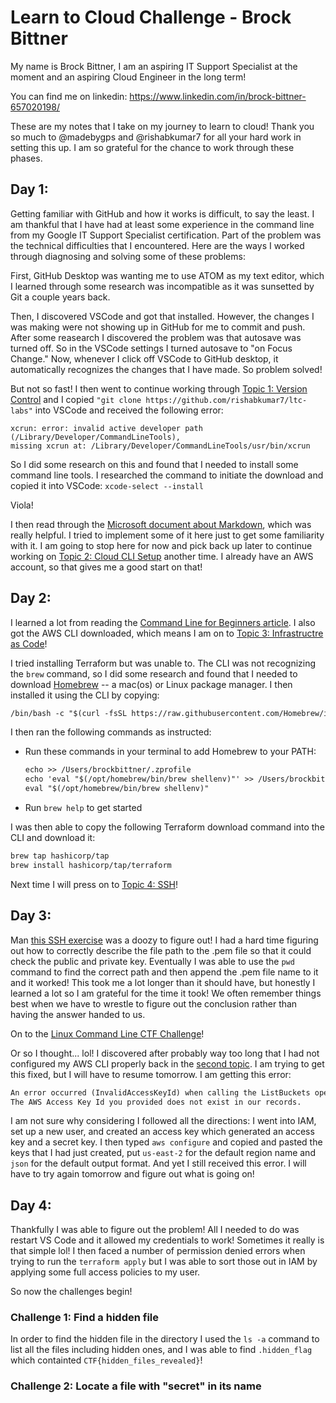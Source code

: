 # Learn to Cloud Challenge - Brock Bittner

My name is Brock Bittner, I am an aspiring IT Support Specialist at the moment and an aspiring Cloud Engineer in the long term! 

You can find me on linkedin: https://www.linkedin.com/in/brock-bittner-657020198/

These are my notes that I take on my journey to learn to cloud! Thank you so much to @madebygps and @rishabkumar7 for all your hard work in setting this up. I am so grateful for the chance to work through these phases.


## Day 1:

Getting familiar with GitHub and how it works is difficult, to say the least. I am thankful that I have had at least some experience in the command line from my Google IT Support Specialist certification. Part of the problem was the technical difficulties that I encountered. Here are the ways I worked through diagnosing and solving some of these problems:

First, GitHub Desktop was wanting me to use ATOM as my text editor, which I learned through some research was incompatible as it was sunsetted by Git a couple years back. 

Then, I discovered VSCode and got that installed. However, the changes I was making were not showing up in GitHub for me to commit and push. After some reasearch I discovered the problem was that autosave was turned off. So in the VSCode settings I turned autosave to "on Focus Change." Now, whenever I click off VSCode to GitHub desktop, it automatically recognizes the changes that I have made. So problem solved! 

But not so fast! I then went to continue working through [Topic 1: Version Control](https://learntocloud.guide/phase1/versioncontrol) and I copied `"git clone https://github.com/rishabkumar7/ltc-labs"` into VSCode and received the following error:
```
xcrun: error: invalid active developer path (/Library/Developer/CommandLineTools), 
missing xcrun at: /Library/Developer/CommandLineTools/usr/bin/xcrun
```     

So I did some research on this and found that I needed to install some command line tools. I researched the command to initiate the download and copied it into VSCode: `xcode-select --install`

Viola! 

I then read through the [Microsoft document about Markdown](https://learn.microsoft.com/en-us/training/modules/communicate-using-markdown/2-what-is-markdown), which was really helpful. I tried to implement some of it here just to get some familiarity with it. I am going to stop here for now and pick back up later to continue working on [Topic 2: Cloud CLI Setup](https://learntocloud.guide/phase1/cli) another time. I already have an AWS account, so that gives me a good start on that!

## Day 2:

I learned a lot from reading the [Command Line for Beginners article](https://www.freecodecamp.org/news/command-line-for-beginners/). I also got the AWS CLI downloaded, which means I am on to [Topic 3: Infrastructre as Code](https://learntocloud.guide/phase1/iac)!

I tried installing Terraform but was unable to. The CLI was not recognizing the `brew` command, so I did some research and found that I needed to download [Homebrew](https://brew.sh/) -- a mac(os) or Linux package manager. I then installed it using the CLI by copying: 
```markdown
/bin/bash -c "$(curl -fsSL https://raw.githubusercontent.com/Homebrew/install/HEAD/install.sh)"
``` 

I then ran the following commands as instructed: 
- Run these commands in your terminal to add Homebrew to your PATH:
    ```markdown
    echo >> /Users/brockbittner/.zprofile
    echo 'eval "$(/opt/homebrew/bin/brew shellenv)"' >> /Users/brockbittner/.zprofile
    eval "$(/opt/homebrew/bin/brew shellenv)"
    ```
- Run `brew help` to get started

I was then able to copy the following Terraform download command into the CLI and download it:
```markdown
brew tap hashicorp/tap 
brew install hashicorp/tap/terraform
```

Next time I will press on to [Topic 4: SSH](https://learntocloud.guide/phase1/ssh)!


## Day 3: 

Man [this SSH exercise](https://learn.microsoft.com/en-us/training/modules/develop-on-remote-machine/) was a doozy to figure out! I had a hard time figuring out how to correctly describe the file path to the .pem file so that it could check the public and private key. Eventually I was able to use the `pwd` command to find the correct path and then append the .pem file name to it and it worked! This took me a lot longer than it should have, but honestly I learned a lot so I am grateful for the time it took! We often remember things best when we have to wrestle to figure out the conclusion rather than having the answer handed to us. 

On to the [Linux Command Line CTF Challenge](https://learntocloud.guide/phase1/ctf)!

Or so I thought... lol! I discovered after probably way too long that I had not configured my AWS CLI properly back in the [second topic](https://learntocloud.guide/phase1/cli). I am trying to get this fixed, but I will have to resume tomorrow. I am getting this error: 
```Markdown
An error occurred (InvalidAccessKeyId) when calling the ListBuckets operation: 
The AWS Access Key Id you provided does not exist in our records.
```
I am not sure why considering I followed all the directions: I went into IAM, set up a new user, and created an access key which generated an access key and a secret key. I then typed `aws configure` and copied and pasted the keys that I had just created, put  `us-east-2` for the default region name and `json` for the default output format. And yet I still received this error. I will have to try again tomorrow and figure out what is going on!

## Day 4: 

Thankfully I was able to figure out the problem! All I needed to do was restart VS Code and it allowed my credentials to work! Sometimes it really is that simple lol! I then faced a number of permission denied errors when trying to run the `terraform apply` but I was able to sort those out in IAM by applying some full access policies to my user. 

So now the challenges begin! 

### Challenge 1: Find a hidden file

In order to find the hidden file in the directory I used the `ls -a` command to list all the files including hidden ones, and I was able to find `.hidden_flag` which containted `CTF{hidden_files_revealed}`! 

### Challenge 2: Locate a file with "secret" in its name

